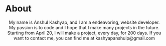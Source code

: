 <html>
  <head>
    <title>aboutPage</title>
  </head>
  <body>
    <h1>About</h1>
    <center><p>My name is Anshul Kashyap, and I am a endeavoring, website developer. My passion is to code and I hope that I make many projects in the future. Starting from April 20, I will make a project, every day, for 200 days. If you want to contact me, you can find me at <spam>kashyapanshulp@gmail.com</spam></p></center>
  </body>
</html>
